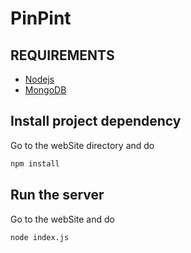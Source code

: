# PinPint
## REQUIREMENTS
* [Nodejs](https://nodejs.org)
* [MongoDB](https://www.mongodb.com)
## Install project dependency
Go to the webSite directory and do
```bash
npm install
```

## Run the server
Go to the webSite and do
```bash
node index.js
```
